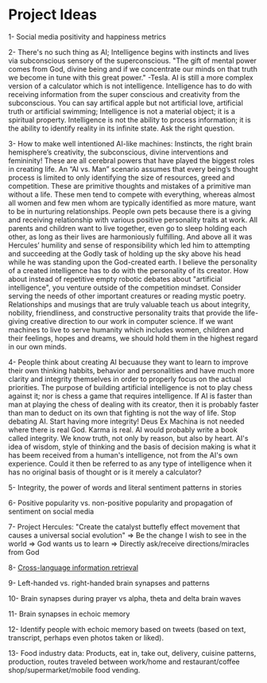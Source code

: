 # Project Ideas

1- Social media positivity and happiness metrics

2- There's no such thing as AI; Intelligence begins with instincts and lives via subconscious sensory of the superconscious. "The gift of mental power comes from God, divine being and if we concentrate our minds on that truth we become in tune with this great power." -Tesla. AI is still a more complex version of a calculator which is not intelligence. Intelligence has to do with receiving information from the super conscious and creativity from the subconscious. You can say artifical apple but not artificial love, artificial truth or artificial swimming; Intelligence is not a material object; it is a spiritual property. Intelligence is not the ability to process information; it is the ability to identify reality in its infinite state. Ask the right question.

3- How to make well intentioned AI-like machines: Instincts, the right brain hemisphere’s creativity, the subconscious, divine interventions and femininity! These are all cerebral powers that have played the biggest roles in creating life. An “AI vs. Man” scenario assumes that every being’s thought process is limited to only identifying the size of resources, greed and competition. These are primitive thoughts and mistakes of a primitive man without a life. These men tend to compete with everything, whereas almost all women and few men whom are typically identified as more mature, want to be in nurturing relationships. People own pets because there is a giving and receiving relationship with various positive personality traits at work. All parents and children want to live together, even go to sleep holding each other, as long as their lives are harmoniously fulfilling. And above all it was Hercules’ humility and sense of responsibility which led him to attempting and succeeding at the Godly task of holding up the sky above his head while he was standing upon the God-created earth. I believe the personality of a created intelligence has to do with the personality of its creator. How about instead of repetitive empty robotic debates about "artificial intelligence", you venture outside of the competition mindset. Consider serving the needs of other important creatures or reading mystic poetry. Relationships and musings that are truly valuable teach us about integrity, nobility, friendliness, and constructive personality traits that provide the life-giving creative direction to our work in computer science. If we want machines to live to serve humanity which includes women, children and their feelings, hopes and dreams, we should hold them in the highest regard in our own minds.

4- People think about creating AI becuause they want to learn to improve their own thinking habbits, behavior and personalities and have much more clarity and integrity themselves in order to properly focus on the actual priorities. The purpose of building artificial intelligence is not to play chess against it; nor is chess a game that requires intelligence. If AI is faster than man at playing the chess of dealing with its creator, then it is probably faster than man to deduct on its own that fighting is not the way of life. Stop debating AI. Start having more integrity! Deus Ex Machina is not needed where there is real God. Karma is real. AI would probably write a book called integrity. We know truth, not only by reason, but also by heart. AI's idea of wisdom, style of thinking and the basis of decision making is what it has beem received from a human's intelligence, not from the AI's own experience. Could it then be referred to as any type of intelligence when it has no original basis of thought or is it merely a calculator?

5- Integrity, the power of words and literal sentiment patterns in stories

6- Positive popularity vs. non-positive popularity and propagation of sentiment on social media

7- Project Hercules: "Create the catalyst buttefly effect movement that causes a universal social evolution" => Be the change I wish to see in the world => God wants us to learn => Directly ask/receive directions/miracles from God

8- <a href="https://en.wikipedia.org/wiki/Cross-language_information_retrieval">Cross-language information retrieval</a>

9- Left-handed vs. right-handed brain synapses and patterns

10- Brain synapses during prayer vs alpha, theta and delta brain waves

11- Brain synapses in echoic memory

12- Identify people with echoic memory based on tweets (based on text, transcript, perhaps even photos taken or liked).

13- Food industry data: Products, eat in, take out, delivery, cuisine patterns, production, routes traveled between work/home and restaurant/coffee shop/supermarket/mobile food vending.
